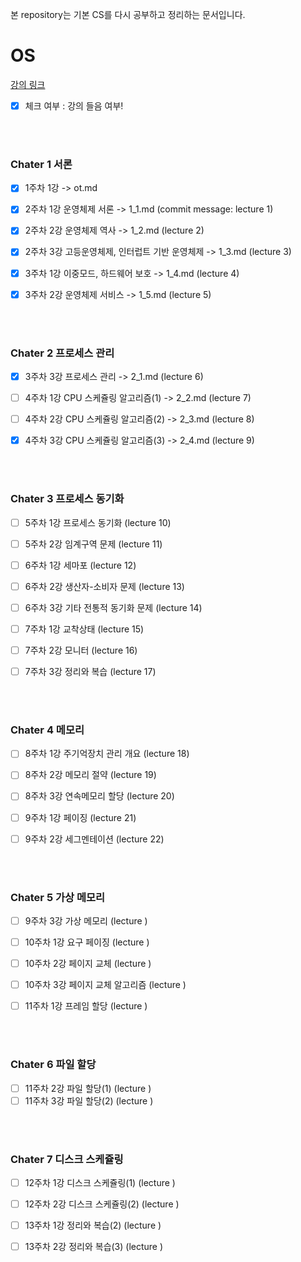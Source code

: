 본 repository는 기본 CS를 다시 공부하고 정리하는 문서입니다.



# OS

[강의 링크](http://www.kocw.net/home/search/kemView.do?kemId=978503)

- [X] 체크 여부 : 강의 들음 여부!

<br>
<br>

### Chater 1 서론

- [X] 1주차 1강 -> ot.md

- [X] 2주차 1강 운영체제 서론 -> 1_1.md (commit message: lecture 1)
- [X] 2주차 2강 운영체제 역사 -> 1_2.md (lecture 2)
- [X] 2주차 3강 고등운영체제, 인터럽트 기반 운영체제 -> 1_3.md (lecture 3)

- [X] 3주차 1강 이중모드, 하드웨어 보호 -> 1_4.md (lecture 4)
- [X] 3주차 2강 운영체제 서비스 -> 1_5.md (lecture 5)

<br>
<br>

### Chater 2 프로세스 관리

- [X] 3주차 3강 프로세스 관리 -> 2_1.md (lecture 6)

- [ ] 4주차 1강 CPU 스케쥴링 알고리즘(1) -> 2_2.md (lecture 7)
- [ ] 4주차 2강 CPU 스케쥴링 알고리즘(2) -> 2_3.md (lecture 8)
- [X] 4주차 3강 CPU 스케쥴링 알고리즘(3) -> 2_4.md (lecture 9)

<br>
<br>

### Chater 3 프로세스 동기화

- [ ] 5주차 1강 프로세스 동기화 (lecture 10)
- [ ] 5주차 2강 임계구역 문제 (lecture 11)

- [ ] 6주차 1강 세마포 (lecture 12)
- [ ] 6주차 2강 생산자-소비자 문제 (lecture 13)
- [ ] 6주차 3강 기타 전통적 동기화 문제 (lecture 14)

- [ ] 7주차 1강 교착상태 (lecture 15)
- [ ] 7주차 2강 모니터 (lecture 16)
- [ ] 7주차 3강 정리와 복습 (lecture 17)

<br>
<br>

### Chater 4 메모리

- [ ] 8주차 1강 주기억장치 관리 개요 (lecture 18)
- [ ] 8주차 2강 메모리 절약 (lecture 19)
- [ ] 8주차 3강 연속메모리 할당 (lecture 20)

- [ ] 9주차 1강 페이징 (lecture 21)
- [ ] 9주차 2강 세그멘테이션 (lecture 22)

<br>
<br>

### Chater 5 가상 메모리

- [ ] 9주차 3강 가상 메모리 (lecture )

- [ ] 10주차 1강 요구 페이징 (lecture )
- [ ] 10주차 2강 페이지 교체 (lecture )
- [ ] 10주차 3강 페이지 교체 알고리즘 (lecture )

- [ ] 11주차 1강 프레임 할당 (lecture )

<br>
<br>

### Chater 6 파일 할당

- [ ] 11주차 2강 파일 할당(1) (lecture )
- [ ] 11주차 3강 파일 할당(2) (lecture )

<br>
<br>

### Chater 7 디스크 스케쥴링

- [ ] 12주차 1강 디스크 스케쥴링(1) (lecture )
- [ ] 12주차 2강 디스크 스케쥴링(2) (lecture )

- [ ] 13주차 1강 정리와 복습(2) (lecture )
- [ ] 13주차 2강 정리와 복습(3) (lecture )

<br>
<br>
<br>
<br>
<br>
